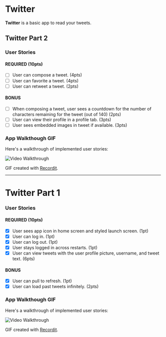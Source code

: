 # Twitter

**Twitter** is a basic app to read your tweets.

## Twitter Part 2

### User Stories

#### REQUIRED (10pts)

- [ ] User can compose a tweet. (4pts)
- [ ] User can favorite a tweet. (4pts)
- [ ] User can retweet a tweet. (2pts)

#### BONUS

- [ ] When composing a tweet, user sees a countdown for the number of characters remaining for the tweet (out of 140) (2pts)
- [ ] User can view their profile in a profile tab. (3pts)
- [ ] User sees embedded images in tweet if available. (3pts)

### App Walkthough GIF

Here's a walkthrough of implemented user stories:

<img src='' title='Video Walkthrough' width='' alt='Video Walkthrough' />

GIF created with [Recordit](http://recordit.co/).

---

# Twitter Part 1

### User Stories

#### REQUIRED (10pts)

- [x] User sees app icon in home screen and styled launch screen. (1pt)
- [x] User can log in. (1pt)
- [x] User can log out. (1pt)
- [x] User stays logged in across restarts. (1pt)
- [x] User can view tweets with the user profile picture, username, and tweet text. (6pts)

#### BONUS

- [x] User can pull to refresh. (1pt)
- [x] User can load past tweets infinitely. (2pts)

### App Walkthough GIF

Here's a walkthrough of implemented user stories:

<img src='http://g.recordit.co/CFa94uRKuS.gif' title='Video Walkthrough' width='' alt='Video Walkthrough' />

GIF created with [Recordit](http://recordit.co/).

